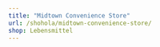 ```yaml
---
title: "Midtown Convenience Store"
url: /shohola/midtown-convenience-store/
shop: Lebensmittel
---
```

